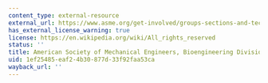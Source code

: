 ```yaml
---
content_type: external-resource
external_url: https://www.asme.org/get-involved/groups-sections-and-technical-divisions/technical-divisions/technical-divisions-community-pages/bioengineering-division
has_external_license_warning: true
license: https://en.wikipedia.org/wiki/All_rights_reserved
status: ''
title: American Society of Mechanical Engineers, Bioengineering Division
uid: 1ef25485-eaf2-4b30-877d-33f92faa53ca
wayback_url: ''
---
```

